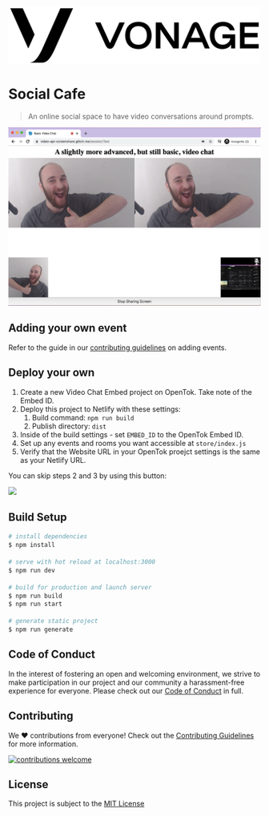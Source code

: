 ![Vonage](./docs/vonage.png)

# Social Cafe

> An online social space to have video conversations around prompts.

![](./docs/screenshot.png)

## Adding your own event

Refer to the guide in our [contributing guidelines][contributing] on adding events.

## Deploy your own

1. Create a new Video Chat Embed project on OpenTok. Take note of the Embed ID.
2. Deploy this project to Netlify with these settings:
    1. Build command: `npm run build`
    2. Publish directory: `dist`
3. Inside of the build settings - set `EMBED_ID` to the OpenTok Embed ID.
4. Set up any events and rooms you want accessible at `store/index.js`
5. Verify that the Website URL in your OpenTok proejct settings is the same as your Netlify URL.

You can skip steps 2 and 3 by using this button:

<a href="https://app.netlify.com/start/deploy?repository=https://github.com/phazonoverload/social-cafe"><img src="https://www.netlify.com/img/deploy/button.svg" /></a>

## Build Setup

```bash
# install dependencies
$ npm install

# serve with hot reload at localhost:3000
$ npm run dev

# build for production and launch server
$ npm run build
$ npm run start

# generate static project
$ npm run generate
```

[contributing]: CONTRIBUTING.md "Contributing"

## Code of Conduct

In the interest of fostering an open and welcoming environment, we strive to make participation in our project and our community a harassment-free experience for everyone. Please check out our [Code of Conduct][coc] in full.

## Contributing
We :heart: contributions from everyone! Check out the [Contributing Guidelines][contributing] for more information.

[![contributions welcome][contribadge]][issues]

## License

This project is subject to the [MIT License][license]

[logo]: vonage_logo.png "Vonage"
[contribadge]: https://img.shields.io/badge/contributions-welcome-brightgreen.svg?style=flat "Contributions Welcome"

[coc]: CODE_OF_CONDUCT.md "Code of Conduct"
[contributing]: CONTRIBUTING.md "Contributing"
[license]: LICENSE "MIT License"

[issues]: ./../../issues "Issues"

